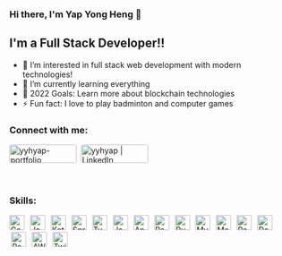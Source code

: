 ### Hi there, I'm Yap Yong Heng 👋 

## I'm a Full Stack Developer!!

- 🔭 I’m interested in full stack web development with modern technologies!
- 🌱 I’m currently learning everything
- 🥅 2022 Goals: Learn more about blockchain technologies
- ⚡ Fun fact: I love to play badminton and computer games

### Connect with me:

[<img alt="yyhyap-portfolio" style="width:120px; height:33px; margin-right:2px; border-radius:5%;" src="https://img.shields.io/badge/website-000000?style=for-the-badge&logo=About.me&logoColor=white" />][website]
[<img alt="yyhyap | LinkedIn" style="width:120px; height:33px; margin-left:2px; border-radius:5%;" src="https://img.shields.io/badge/LinkedIn-0077B5?style=for-the-badge&logo=linkedin&logoColor=white" />][linkedin]

<br />

### Skills:

<img alt="Go" class="firstSkillBadege" src="https://img.shields.io/badge/Go-00ADD8?style=for-the-badge&logo=go&logoColor=white" />
<img alt="Java" class="skillBadge" src="https://img.shields.io/badge/Java-ED8B00?style=for-the-badge&logo=java&logoColor=white" />
<img alt="Kotlin" class="skillBadge" src="https://img.shields.io/badge/Kotlin-0095D5?&style=for-the-badge&logo=kotlin&logoColor=white" />
<img alt="Spring" class="skillBadge" src="https://img.shields.io/badge/Spring-6DB33F?style=for-the-badge&logo=spring&logoColor=white" />
<img alt="TypeScript" class="skillBadge" src="https://img.shields.io/badge/TypeScript-007ACC?style=for-the-badge&logo=typescript&logoColor=white" />
<img alt="JavaScript" class="skillBadge" src="https://img.shields.io/badge/JavaScript-323330?style=for-the-badge&logo=javascript&logoColor=F7DF1E" />
<img alt="Angular" class="skillBadge" src="https://img.shields.io/badge/Angular-DD0031?style=for-the-badge&logo=angular&logoColor=white" />
<img alt="React" class="skillBadge" src="https://img.shields.io/badge/React-20232A?style=for-the-badge&logo=react&logoColor=61DAFB" />
<img alt="Rust" class="skillBadge" src="https://img.shields.io/badge/Rust-000000?style=for-the-badge&logo=rust&logoColor=white" />
<img alt="MySQL" class="skillBadge" src="https://img.shields.io/badge/MySQL-005C84?style=for-the-badge&logo=mysql&logoColor=white" />
<img alt="MongoDB" class="skillBadge" src="https://img.shields.io/badge/MongoDB-4EA94B?style=for-the-badge&logo=mongodb&logoColor=white" />
<img alt="Redis" class="skillBadge" src="https://img.shields.io/badge/redis-%23DD0031.svg?style=for-the-badge&logo=redis&logoColor=white" />
<img alt="Docker" class="skillBadge" src="https://img.shields.io/badge/docker-%230db7ed.svg?style=for-the-badge&logo=docker&logoColor=white" />
<img alt="RabbitMQ" class="skillBadge" src="https://img.shields.io/badge/Rabbitmq-FF6600?style=for-the-badge&logo=rabbitmq&logoColor=white" />
<img alt="AWS" class="skillBadge" src="https://img.shields.io/badge/Amazon_AWS-232F3E?style=for-the-badge&logo=amazon-aws&logoColor=white" />
<img alt="Twilio" class="skillBadge" src="https://img.shields.io/badge/Twilio-F22F46?style=for-the-badge&logo=Twilio&logoColor=white" />


<br />


[website]: https://main.dvd2wyzclzu2c.amplifyapp.com/
[linkedin]: https://www.linkedin.com/in/yap-yong-heng/

<style>
    .firstSkillBadege{
        height: 27px;
        border-radius: 5%;
        margin-right: 3px;
    }

    .skillBadge{
        height: 27px;
        border-radius: 5%;
        margin-left: 3px;
        margin-right: 3px;
    }
</style>